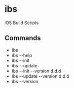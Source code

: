 # ibs
iOS Build Scripts

## Commands
* ibs
* ibs --help
* ibs --init
* ibs --update
* ibs --init --version d.d.d
* ibs --update --version d.d.d
* ibs --version
